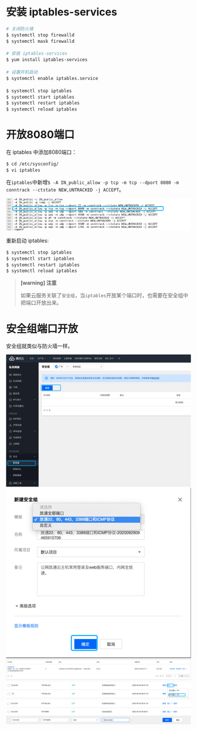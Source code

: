 # 安装 iptables-services

```sh
# 关闭防火墙
$ systemctl stop firewalld
$ systemctl mask firewalld

# 安装 iptables-services
$ yum install iptables-services

# 设置开机启动
$ systemctl enable iptables.service

$ systemctl stop iptables
$ systemctl start iptables
$ systemctl restart iptables
$ systemctl reload iptables
```

# 开放8080端口

在 iptables 中添加8080端口：

```sh
$ cd /etc/sysconfig/
$ vi iptables
```

在`iptables`中新增`$ -A IN_public_allow -p tcp -m tcp --dport 8080 -m conntrack --ctstate NEW,UNTRACKED -j ACCEPT`。

<img src="/assets/images/useage/09.png"/>

重新启动 iptables:

```sh
$ systemctl stop iptables
$ systemctl start iptables
$ systemctl restart iptables
$ systemctl reload iptables
```

> **[warning] 注意**
>
> 如果云服务关联了`安全组`，当`iptables`开放某个端口时，也需要在安全组中把端口开放出来。

# 安全组端口开放

安全组就类似与防火墙一样。

<img src="/assets/images/classOne/cp1/13.png">

<img src="/assets/images/classOne/cp1/14.png">

<img src="/assets/images/classOne/cp1/15.png">

<img src="/assets/images/classOne/cp1/16.png">

<img src="/assets/images/classOne/cp1/17.png">

